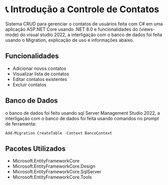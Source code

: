 # 📞 Introdução a Controle de Contatos

Sistema CRUD para gerenciar o contatos de usuários feita com C# em uma aplicação ASP.NET Core usando .NET 8.0 e funcionalidades do (views-mode) do visual studio 2022, a interligação com o banco de dados foi feita usando o Migration, explicação de uso e informações abaixo.

## Funcionalidades

- Adicionar novos contatos
- Visualizar lista de contatos
- Editar contatos existentes
- Excluir contatos

## Banco de Dados

o banco de dados foi feito usando sql Server Management Studio 2022, a interligação com o banco de dados foi feita usando comandos no prompt de ferramenta: 
```
Add-Migration CreateTable -Context BancoContext
```

## Pacotes Utilizados

- Microsoft.EntityFrameworkCore
- Microsoft.EntityFrameworkCore.Design
- Microsoft.EntityFrameworkCore.SqlServer
- Microsoft.EntityFrameworkCore.Tools
